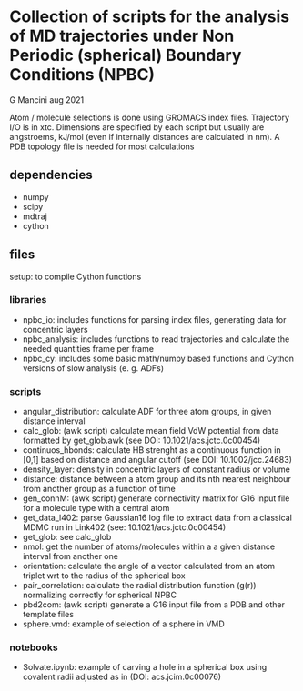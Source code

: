 # Collection of scripts for the analysis of MD trajectories under Non Periodic (spherical) Boundary Conditions (NPBC)

G Mancini aug 2021

Atom / molecule selections is done using GROMACS index files. Trajectory I/O is in xtc.
Dimensions are specified by each script but usually are angstroems, kJ/mol (even if
internally distances are calculated in nm).
A PDB topology file is needed for most calculations

## dependencies
- numpy
- scipy
- mdtraj
- cython

## files

setup: to compile Cython functions

### libraries
- npbc\_io: includes functions for parsing index files, generating data for concentric layers
- npbc\_analysis: includes functions to read trajectories and calculate the needed quantities frame per frame
- npbc\_cy: includes some basic math/numpy based functions and Cython versions of slow analysis (e. g. ADFs)

### scripts
- angular\_distribution: calculate ADF for three atom groups, in given distance interval
- calc\_glob: (awk script) calculate mean field VdW potential from data formatted by get\_glob.awk (see DOI: 10.1021/acs.jctc.0c00454) 
- continuos\_hbonds: calculate HB strenght as a continuous function in [0,1] based on distance and angular cutoff (see DOI: 10.1002/jcc.24683)
- density\_layer: density in concentric layers of constant radius or volume
- distance: distance between a atom group and its nth nearest neighbour from another group as a function of time
- gen\_connM: (awk script) generate connectivity matrix for G16 input file for a molecule type with a central atom
- get\_data\_l402: parse Gaussian16 log file to extract data from a classical MDMC run in Link402 (see: 10.1021/acs.jctc.0c00454) 
- get\_glob: see calc\_glob
- nmol: get the number of atoms/molecules within a a given distance interval from another one
- orientation: calculate the angle of a vector calculated from an atom triplet wrt to the radius of the spherical box
- pair\_correlation: calculate the radial distribution function (g(r)) normalizing correctly for spherical NPBC
- pbd2com: (awk script) generate a G16 input file from a PDB and other template files
- sphere.vmd: example of selection of a sphere in VMD

### notebooks
- Solvate.ipynb: example of carving a hole in a spherical box using covalent radii adjusted as in (DOI: acs.jcim.0c00076)
